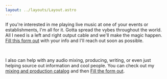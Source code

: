 ```yaml
---
layout: ../layouts/Layout.astro
---
```


If you're interested in me playing live music at one of your events or establishments, I'm all for it. Gotta spread the vybes throughout the world. All I need is a left and right output cable and we'll make the magic happen. [Fill this form out](https://forms.gle/BZMRw4rnyiDohynr8) with your info and I'll reach out soon as possible.

​

I also can help with any audio mixing, producing, writing, or even just helping source out information and cool people. You can check out my [mixing and production catalog](https://www.vybewright.com) and then [Fill the form out](https://forms.gle/BZMRw4rnyiDohynr8).

